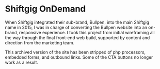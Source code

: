 # Shiftgig OnDemand

When Shiftgig integrated their sub-brand, Bullpen, into the main Shiftgig name in 2015, I was in charge of converting the Bullpen website into an on-brand, responsive experience. I took this project from initial wireframing all the way through the final front-end web build, supported by content and direction from the marketing team.

This archived version of the site has been stripped of php processors, embedded forms, and outbound links. Some of the CTA buttons no longer work as a result.